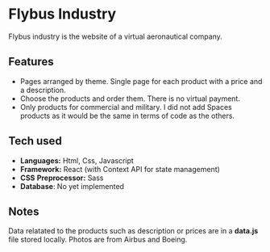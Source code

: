 # Flybus Industry

Flybus industry is the website of a virtual aeronautical company.

## Features

- Pages arranged by theme. Single page for each product with a price and a description.
- Choose the products and order them. There is no virtual payment.
- Only products for commercial and military. I did not add Spaces products as it would be the same in terms of code as the others.

## Tech used

- **Languages:** Html, Css, Javascript
- **Framework:** React (with Context API for state management)
- **CSS** **Preprocessor:** Sass
- **Database**: No yet implemented

## Notes

Data relatated to the products such as description or prices are in a **data.js** file stored locally.
Photos are from Airbus and Boeing.
